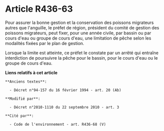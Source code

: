 # Article R436-63

Pour assurer la bonne gestion et la conservation des poissons migrateurs autres que l'anguille, le préfet de région,
président du comité de gestion des poissons migrateurs, peut fixer, pour une année civile, par bassin ou par cours d'eau ou
groupe de cours d'eau, une limitation de pêche selon les modalités fixées par le plan de gestion.

Lorsque la limite est atteinte, ce préfet le constate par un arrêté qui entraîne interdiction de poursuivre la pêche pour le
bassin, pour le cours d'eau ou le groupe de cours d'eau.

**Liens relatifs à cet article**

	**Anciens textes**:

	  - Décret n°94-157 du 16 février 1994 - art. 20 (Ab)

	**Modifié par**:

	  - Décret n°2010-1110 du 22 septembre 2010 - art. 3

	**Cité par**:

	  - Code de l'environnement - art. R436-68 (V)
